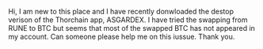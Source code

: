 Hi, I am new to this place and I have recently donwloaded the destop verison of the Thorchain app, ASGARDEX. I have tried the swapping from RUNE to BTC but seems that most of the swapped BTC has not appeared in my account. Can someone please help me on this iussue. Thank you.

<!---
wonga7373/wonga7373 is a ✨ special ✨ repository because its `README.md` (this file) appears on your GitHub profile.ASGARDEX. I have tre
You can click the Preview link to take a look at your changes.
--->
